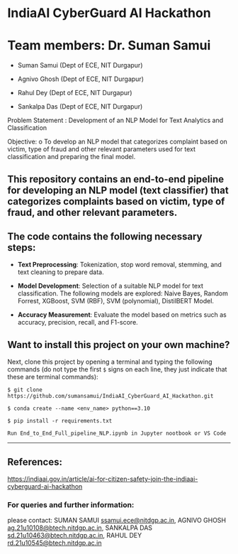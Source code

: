 # IndiaAI CyberGuard AI Hackathon

# Team members:  Dr. Suman Samui

- Suman Samui (Dept of ECE, NIT Durgapur)

- Agnivo Ghosh (Dept of ECE, NIT Durgapur)

- Rahul Dey (Dept of ECE, NIT Durgapur)

- Sankalpa Das (Dept of ECE, NIT Durgapur)

Problem Statement : Development of an NLP Model for Text Analytics and Classification

Objective:
o To develop an NLP model that categorizes complaint based on victim, type
of fraud and other relevant parameters used for text classification and
preparing the final model.

## This repository contains an end-to-end pipeline for developing an NLP model (text classifier) that categorizes complaints based on victim, type of fraud, and other relevant parameters. 

## The code contains the following necessary steps:

- **Text Preprocessing**: Tokenization, stop word removal, stemming, and text cleaning to prepare data.
- **Model Development**: Selection of a suitable NLP model for text classification. The following models are explored: Naive Bayes, Random Forrest, XGBoost, SVM (RBF), SVM (polynomial), DistilBERT Model. 

- **Accuracy Measurement**: Evaluate the model based on metrics such as accuracy, precision, recall, and F1-score.

## Want to install this project on your own machine?


Next, clone this project by opening a terminal and typing the following commands (do not type the first `$` signs on each line, they just indicate that these are terminal commands):

    $ git clone https://github.com/sumansamui/IndiaAI_CyberGuard_AI_Hackathon.git
    
    $ conda create --name <env_name> python==3.10

    $ pip install -r requirements.txt

    Run End_to_End_Full_pipeline_NLP.ipynb in Jupyter nootbook or VS Code
--------------------------------------------------------------------------

## References:

https://indiaai.gov.in/article/ai-for-citizen-safety-join-the-indiaai-cyberguard-ai-hackathon


### For queries and further information:

please contact: 
SUMAN SAMUI <ssamui.ece@nitdgp.ac.in>, 
AGNIVO GHOSH <ag.21u10108@btech.nitdgp.ac.in>,
SANKALPA DAS <sd.21u10463@btech.nitdgp.ac.in>,
RAHUL DEY <rd.21u10545@btech.nitdgp.ac.in>
 
